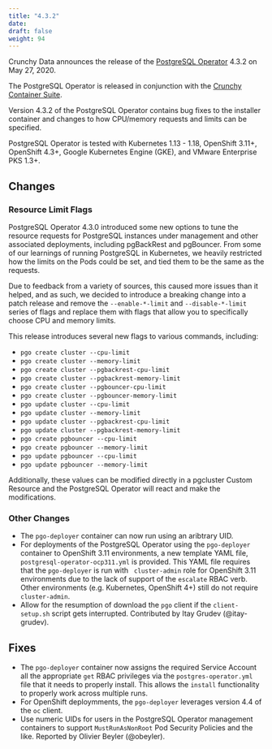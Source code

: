 ```yaml
---
title: "4.3.2"
date:
draft: false
weight: 94
---
```


Crunchy Data announces the release of the [PostgreSQL Operator](https://www.crunchydata.com/products/crunchy-postgresql-operator/) 4.3.2 on May 27, 2020.

The PostgreSQL Operator is released in conjunction with the [Crunchy Container Suite](https://github.com/CrunchyData/crunchy-containers/).

Version 4.3.2 of the PostgreSQL Operator contains bug fixes to the installer container and changes to how CPU/memory requests and limits can be specified.

PostgreSQL Operator is tested with Kubernetes 1.13 - 1.18, OpenShift 3.11+, OpenShift 4.3+, Google Kubernetes Engine (GKE), and VMware Enterprise PKS 1.3+.

## Changes

### Resource Limit Flags

PostgreSQL Operator 4.3.0 introduced some new options to tune the resource requests for PostgreSQL instances under management and other associated deployments, including pgBackRest and pgBouncer. From some of our learnings of running PostgreSQL in Kubernetes, we heavily restricted how the limits on the Pods could be set, and tied them to be the same as the requests.

Due to feedback from a variety of sources, this caused more issues than it helped, and as such, we decided to introduce a breaking change into a patch release and remove the `--enable-*-limit` and `--disable-*-limit` series of flags and replace them with flags that allow you to specifically choose CPU and memory limits.

This release introduces several new flags to various commands, including:

- `pgo create cluster --cpu-limit`
- `pgo create cluster --memory-limit`
- `pgo create cluster --pgbackrest-cpu-limit`
- `pgo create cluster --pgbackrest-memory-limit`
- `pgo create cluster --pgbouncer-cpu-limit`
- `pgo create cluster --pgbouncer-memory-limit`
- `pgo update cluster --cpu-limit`
- `pgo update cluster --memory-limit`
- `pgo update cluster --pgbackrest-cpu-limit`
- `pgo update cluster --pgbackrest-memory-limit`
- `pgo create pgbouncer --cpu-limit`
- `pgo create pgbouncer --memory-limit`
- `pgo update pgbouncer --cpu-limit`
- `pgo update pgbouncer --memory-limit`

Additionally, these values can be modified directly in a pgcluster Custom Resource and the PostgreSQL Operator will react and make the modifications.

### Other Changes

- The `pgo-deployer` container can now run using an aribtrary UID.
- For deployments of the PostgreSQL Operator using the `pgo-deployer` container to OpenShift 3.11 environments, a new template YAML file, `postgresql-operator-ocp311.yml` is provided. This YAML file requires that the `pgo-deployer` is run with ` cluster-admin` role for OpenShift 3.11 environments due to the lack of support of the `escalate` RBAC verb. Other environments (e.g. Kubernetes, OpenShift 4+) still do not require `cluster-admin`.
- Allow for the resumption of download the `pgo` client if the `client-setup.sh` script gets interrupted. Contributed by Itay Grudev (@itay-grudev).

## Fixes

- The `pgo-deployer` container now assigns the required Service Account all the appropriate `get` RBAC privileges via the `postgres-operator.yml` file that it needs to properly install. This allows the `install` functionality to properly work across multiple runs.
- For OpenShift deploymments, the `pgo-deployer` leverages version 4.4 of the `oc` client.
- Use numeric UIDs for users in the PostgreSQL Operator management containers to support `MustRunAsNonRoot` Pod Security Policies and the like. Reported by Olivier Beyler (@obeyler).
